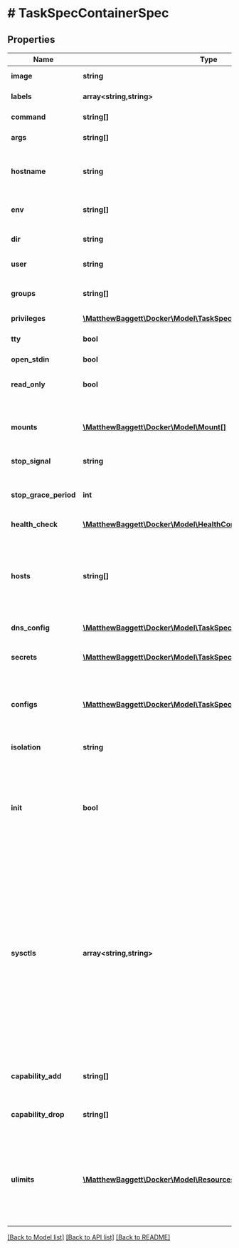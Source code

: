# # TaskSpecContainerSpec

## Properties

Name | Type | Description | Notes
------------ | ------------- | ------------- | -------------
**image** | **string** | The image name to use for the container | [optional]
**labels** | **array<string,string>** | User-defined key/value data. | [optional]
**command** | **string[]** | The command to be run in the image. | [optional]
**args** | **string[]** | Arguments to the command. | [optional]
**hostname** | **string** | The hostname to use for the container, as a valid [RFC 1123](https://tools.ietf.org/html/rfc1123) hostname. | [optional]
**env** | **string[]** | A list of environment variables in the form &#x60;VAR&#x3D;value&#x60;. | [optional]
**dir** | **string** | The working directory for commands to run in. | [optional]
**user** | **string** | The user inside the container. | [optional]
**groups** | **string[]** | A list of additional groups that the container process will run as. | [optional]
**privileges** | [**\MatthewBaggett\Docker\Model\TaskSpecContainerSpecPrivileges**](TaskSpecContainerSpecPrivileges.md) |  | [optional]
**tty** | **bool** | Whether a pseudo-TTY should be allocated. | [optional]
**open_stdin** | **bool** | Open &#x60;stdin&#x60; | [optional]
**read_only** | **bool** | Mount the container&#39;s root filesystem as read only. | [optional]
**mounts** | [**\MatthewBaggett\Docker\Model\Mount[]**](Mount.md) | Specification for mounts to be added to containers created as part of the service. | [optional]
**stop_signal** | **string** | Signal to stop the container. | [optional]
**stop_grace_period** | **int** | Amount of time to wait for the container to terminate before forcefully killing it. | [optional]
**health_check** | [**\MatthewBaggett\Docker\Model\HealthConfig**](HealthConfig.md) |  | [optional]
**hosts** | **string[]** | A list of hostname/IP mappings to add to the container&#39;s &#x60;hosts&#x60; file. The format of extra hosts is specified in the [hosts(5)](http://man7.org/linux/man-pages/man5/hosts.5.html) man page:      IP_address canonical_hostname [aliases...] | [optional]
**dns_config** | [**\MatthewBaggett\Docker\Model\TaskSpecContainerSpecDNSConfig**](TaskSpecContainerSpecDNSConfig.md) |  | [optional]
**secrets** | [**\MatthewBaggett\Docker\Model\TaskSpecContainerSpecSecretsInner[]**](TaskSpecContainerSpecSecretsInner.md) | Secrets contains references to zero or more secrets that will be exposed to the service. | [optional]
**configs** | [**\MatthewBaggett\Docker\Model\TaskSpecContainerSpecConfigsInner[]**](TaskSpecContainerSpecConfigsInner.md) | Configs contains references to zero or more configs that will be exposed to the service. | [optional]
**isolation** | **string** | Isolation technology of the containers running the service. (Windows only) | [optional]
**init** | **bool** | Run an init inside the container that forwards signals and reaps processes. This field is omitted if empty, and the default (as configured on the daemon) is used. | [optional]
**sysctls** | **array<string,string>** | Set kernel namedspaced parameters (sysctls) in the container. The Sysctls option on services accepts the same sysctls as the are supported on containers. Note that while the same sysctls are supported, no guarantees or checks are made about their suitability for a clustered environment, and it&#39;s up to the user to determine whether a given sysctl will work properly in a Service. | [optional]
**capability_add** | **string[]** | A list of kernel capabilities to add to the default set for the container. | [optional]
**capability_drop** | **string[]** | A list of kernel capabilities to drop from the default set for the container. | [optional]
**ulimits** | [**\MatthewBaggett\Docker\Model\ResourcesUlimitsInner[]**](ResourcesUlimitsInner.md) | A list of resource limits to set in the container. For example: &#x60;{\&quot;Name\&quot;: \&quot;nofile\&quot;, \&quot;Soft\&quot;: 1024, \&quot;Hard\&quot;: 2048}&#x60;\&quot; | [optional]

[[Back to Model list]](../../README.md#models) [[Back to API list]](../../README.md#endpoints) [[Back to README]](../../README.md)

